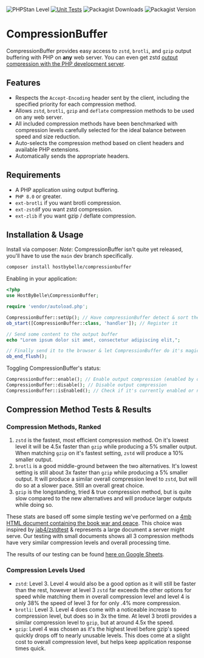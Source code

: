 ![PHPStan Level](https://img.shields.io/badge/PHPStan-level%209-brightgreen)
[![Unit Tests](https://github.com/HostByBelle/CompressionBuffer/actions/workflows/unittest.yml/badge.svg)](https://github.com/HostByBelle/CompressionBuffer/actions/workflows/unittest.yml)
![Packagist Downloads](https://img.shields.io/packagist/dt/HostByBelle/CompressionBuffer)
![Packagist Version](https://img.shields.io/packagist/v/HostByBelle/CompressionBuffer)

# CompressionBuffer

CompressionBuffer provides easy access to `zstd`, `brotli`, and `gzip` output buffering with PHP on **any** web server. You can even get zstd [output compression with the PHP development server](https://github.com/HostByBelle/CompressionBuffer/blob/main/misc/zstd-php-dev-server.png).

## Features

- Respects the `Accept-Encoding` header sent by the client, including the specified priority for each compression method.
- Allows `zstd`, `brotli`, `gzip` and `deflate` compression methods to be used on any web server.
- All included compression methods have been benchmarked with compression levels carefully selected for the ideal balance between speed and size reduction.
- Auto-selects the compression method based on client headers and available PHP extensions.
- Automatically sends the appropriate headers.

## Requirements

- A PHP application using output buffering.
- `PHP 8.0` or greater.
- `ext-brotli` if you want brotli compression.
- `ext-zstd`if you want zstd compression.
- `ext-zlib` if you want gzip / deflate compression.

## Installation & Usage

Install via composer:
_Note_: CompressionBuffer isn't quite yet released, you'll have to use the `main` dev branch specifically.

```bash
composer install hostbybelle/compressionbuffer
```

Enabling in your application:

```PHP
<?php
use HostByBelle\CompressionBuffer;

require 'vendor/autoload.php';

CompressionBuffer::setUp(); // Have compressionBuffer detect & sort the compression methods
ob_start([CompressionBuffer::class, 'handler']); // Register it

// Send some content to the output buffer
echo "Lorem ipsum dolor sit amet, consectetur adipiscing elit,";

// Finally send it to the browser & let CompressionBuffer do it's magic.
ob_end_flush();
```

Toggling CompressionBuffer's status:

```PHP
CompressionBuffer::enable(); // Enable output compression (enabled by default)
CompressionBuffer::disable(); // Disable output compression
CompressionBuffer::isEnabled(); // Check if it's currently enabled or not
```

## Compression Method Tests & Results

### Compression Methods, Ranked

1. `zstd` is the fastest, most efficient compression method. On it's lowest level it will be 4.5x faster than `gzip` while producing a 5% smaller output. When matching `gzip` on it's fastest setting, `zstd` will produce a 10% smaller output.
2. `brotli` is a good middle-ground between the two alternatives. It's lowest setting is still about 3x faster than `gzip` while producing a 5% smaller output. It will produce a similar overall compression level to `zstd`, but will do so at a slower pace. Still an overall great choice.
3. `gzip` is the longstanding, tried & true compression method, but is quite slow compared to the new alternatives and will produce larger outputs while doing so.

These stats are based off some simple testing we've performed on a [4mb HTML document containing the book war and peace](https://www.gutenberg.org/files/2600/2600-h/2600-h.htm). This choice was inspired by [jab4/zstdtest](https://github.com/jab4/zstdtest) & represents a large document a server might serve. Our testing with small documents shows all 3 compression methods have very similar compression levels and overall processing time.

The results of our testing can be found [here on Google Sheets](https://docs.google.com/spreadsheets/d/1rXWHH5sT03jKMFe1ATGRrzK3UAQK2TsKQaqWK0t3wks/edit#gid=1362319378).

### Compression Levels Used

- `zstd`: Level 3. Level 4 would also be a good option as it will still be faster than the rest, however at level 3 `zstd` far exceeds the other options for speed while matching them in overall compression level and level 4 is only 38% the speed of level 3 for for only .4% more compression.
- `brotli`: Level 3. Level 4 does come with a noticeable increase to compression level, but does so in 3x the time. At level 3 brotli provides a similar compression level to `gzip`, but at around 4.5x the speed.
- `gzip`: Level 4 was chosen as it's the highest level before gzip's speed quickly drops off to nearly unusable levels. This does come at a slight cost to overall compression level, but helps keep application response times quick.
